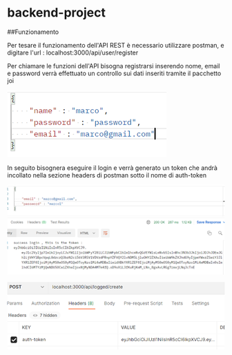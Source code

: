 # backend-project

##Funzionamento 

Per tesare il funzionamento dell'API REST è necessario utilizzare postman, e digitare l'url : localhost:3000/api/user/register

Per chiamare le funzioni dell'API bisogna registrarsi inserendo nome, email e password verrà effettuato un controllo sui dati inseriti tramite il pacchetto joi

![Scheme](https://github.com/azmi27-12/backend-project/blob/master/screenshoot/register.PNG)

In seguito bisognera eseguire il login e verrà generato un token che andrà incollato nella sezione headers di postman sotto il nome di auth-token

![Scheme](https://github.com/azmi27-12/backend-project/blob/master/screenshoot/login.PNG)

![Scheme](https://github.com/azmi27-12/backend-project/blob/master/screenshoot/jwt.PNG)




